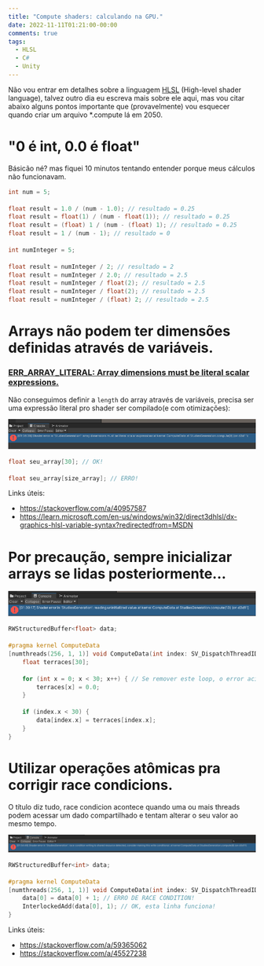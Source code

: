```yaml
---
title: "Compute shaders: calculando na GPU."
date: 2022-11-11T01:21:00-00:00
comments: true
tags:
  - HLSL
  - C#
  - Unity
---
```


Não vou entrar em detalhes sobre a linguagem [HLSL](https://learn.microsoft.com/en-us/windows/win32/direct3dhlsl/dx-graphics-hlsl) (High-level shader language), talvez outro dia eu escreva mais sobre ele aqui, mas vou citar abaixo alguns pontos importante que (provavelmente) vou esquecer quando criar um arquivo *.compute lá em 2050.

# "0 é int, 0.0 é float"

Básicão né? mas fiquei 10 minutos tentando entender porque meus cálculos não funcionavam.<br>

```c
int num = 5;

float result = 1.0 / (num - 1.0); // resultado = 0.25
float result = float(1) / (num - float(1)); // resultado = 0.25
float result = (float) 1 / (num - (float) 1); // resultado = 0.25
float result = 1 / (num - 1); // resultado = 0

int numInteger = 5;

float result = numInteger / 2; // resultado = 2
float result = numInteger / 2.0; // resultado = 2.5
float result = numInteger / float(2); // resultado = 2.5
float result = numInteger / float(2); // resultado = 2.5
float result = numInteger / (float) 2; // resultado = 2.5
```

# Arrays não podem ter dimensões definidas através de variáveis.

### [ERR_ARRAY_LITERAL: Array dimensions must be literal scalar expressions.](https://learn.microsoft.com/en-us/windows/win32/direct3dhlsl/hlsl-errors-and-warnings)

Não conseguimos definir a `length` do array através de variáveis, precisa ser uma expressão literal pro shader ser compilado(e com otimizações):

![](2022-11-11-01-36-58.png)

```c
float seu_array[30]; // OK!

float seu_array[size_array]; // ERRO!
```

Links úteis:
- https://stackoverflow.com/a/40957587
- https://learn.microsoft.com/en-us/windows/win32/direct3dhlsl/dx-graphics-hlsl-variable-syntax?redirectedfrom=MSDN

# Por precaução, sempre inicializar arrays se lidas posteriormente...

![](2022-11-11-01-45-06.png)

```c
RWStructuredBuffer<float> data;

#pragma kernel ComputeData
[numthreads(256, 1, 1)] void ComputeData(int index: SV_DispatchThreadID) {
    float terraces[30];

    for (int x = 0; x < 30; x++) { // Se remover este loop, o error acima é acionado.
        terraces[x] = 0.0;
    }

    if (index.x < 30) {
        data[index.x] = terraces[index.x];
    }
}
```

# Utilizar operações atômicas pra corrigir race condicions.

O título diz tudo, race condicion acontece quando uma ou mais threads podem acessar um dado compartilhado e tentam alterar o seu valor ao mesmo tempo.

![](2022-11-11-01-55-02.png)

```c
RWStructuredBuffer<int> data;

#pragma kernel ComputeData
[numthreads(256, 1, 1)] void ComputeData(int index: SV_DispatchThreadID) {
	data[0] = data[0] + 1; // ERRO DE RACE CONDITION!
	InterlockedAdd(data[0], 1); // OK, esta linha funciona!
}
```

Links úteis:
- https://stackoverflow.com/a/59365062
- https://stackoverflow.com/a/45527238
